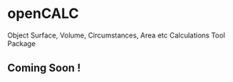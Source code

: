 # openCALC
Object Surface, Volume, Circumstances, Area etc Calculations Tool Package

## Coming Soon !
